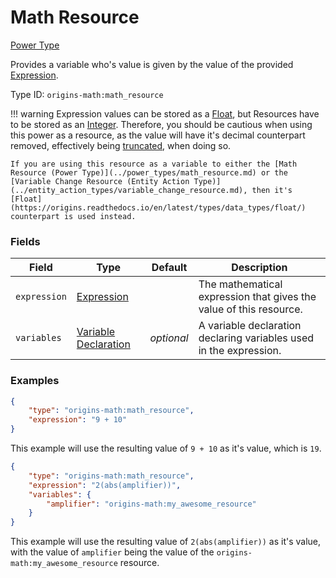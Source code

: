 # Math Resource

[Power Type](../power_types.md)

Provides a variable who's value is given by the value of the provided [Expression](../data_types/expression.md).

Type ID: `origins-math:math_resource`

!!! warning 
	Expression values can be stored as a [Float](https://origins.readthedocs.io/en/latest/types/data_types/float/), but Resources have to be stored as an [Integer](https://origins.readthedocs.io/en/latest/types/data_types/integer/).
	Therefore, you should be cautious when using this power as a resource, as the value will have it's decimal counterpart removed, effectively being [truncated](https://en.wikipedia.org/wiki/Truncation), when doing so.

	If you are using this resource as a variable to either the [Math Resource (Power Type)](../power_types/math_resource.md) or the [Variable Change Resource (Entity Action Type)](../entity_action_types/variable_change_resource.md), then it's [Float](https://origins.readthedocs.io/en/latest/types/data_types/float/) counterpart is used instead.

### Fields
| Field   | Type | Default    | Description |
|---------|------|------------|-------------|
|`expression`|[Expression](../data_types/expression.md)| |The mathematical expression that gives the value of this resource.|
|`variables`|[Variable Declaration](../data_types/variable_declaration.md)|*optional*| A variable declaration declaring variables used in the expression. 	|

### Examples
```json
{
	"type": "origins-math:math_resource",
	"expression": "9 + 10"
}
```
This example will use the resulting value of `9 + 10` as it's value, which is `19`.

```json
{
	"type": "origins-math:math_resource",
	"expression": "2(abs(amplifier))",
	"variables": {
		"amplifier": "origins-math:my_awesome_resource"
	}
}
```
This example will use the resulting value of `2(abs(amplifier))` as it's value, with the value of `amplifier` being the value of the `origins-math:my_awesome_resource` resource.